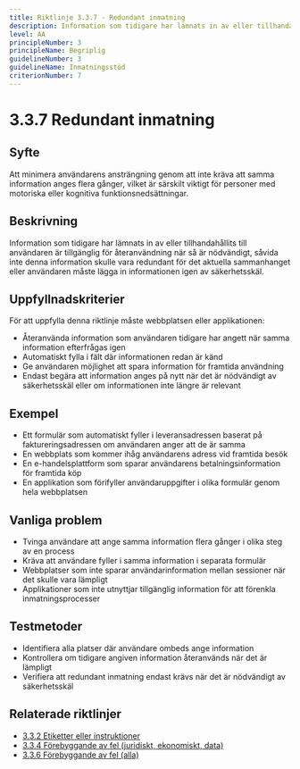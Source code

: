 ```yaml
---
title: Riktlinje 3.3.7 - Redundant inmatning
description: Information som tidigare har lämnats in av eller tillhandahållits till användaren är tillgänglig för återanvändning när så är nödvändigt, såvida inte denna information skulle vara redundant för det aktuella sammanhanget eller användaren måste lägga in informationen igen av säkerhetsskäl.
level: AA
principleNumber: 3
principleName: Begriplig
guidelineNumber: 3
guidelineName: Inmatningsstöd
criterionNumber: 7
---
```


# 3.3.7 Redundant inmatning

## Syfte

Att minimera användarens ansträngning genom att inte kräva att samma information anges flera gånger, vilket är särskilt viktigt för personer med motoriska eller kognitiva funktionsnedsättningar.

## Beskrivning

Information som tidigare har lämnats in av eller tillhandahållits till användaren är tillgänglig för återanvändning när så är nödvändigt, såvida inte denna information skulle vara redundant för det aktuella sammanhanget eller användaren måste lägga in informationen igen av säkerhetsskäl.

## Uppfyllnadskriterier

För att uppfylla denna riktlinje måste webbplatsen eller applikationen:

- Återanvända information som användaren tidigare har angett när samma information efterfrågas igen
- Automatiskt fylla i fält där informationen redan är känd
- Ge användaren möjlighet att spara information för framtida användning
- Endast begära att information anges på nytt när det är nödvändigt av säkerhetsskäl eller om informationen inte längre är relevant

## Exempel

- Ett formulär som automatiskt fyller i leveransadressen baserat på faktureringsadressen om användaren anger att de är samma
- En webbplats som kommer ihåg användarens adress vid framtida besök
- En e-handelsplattform som sparar användarens betalningsinformation för framtida köp
- En applikation som förifyller användaruppgifter i olika formulär genom hela webbplatsen

## Vanliga problem

- Tvinga användare att ange samma information flera gånger i olika steg av en process
- Kräva att användare fyller i samma information i separata formulär
- Webbplatser som inte sparar användarinformation mellan sessioner när det skulle vara lämpligt
- Applikationer som inte utnyttjar tillgänglig information för att förenkla inmatningsprocesser

## Testmetoder

- Identifiera alla platser där användare ombeds ange information
- Kontrollera om tidigare angiven information återanvänds när det är lämpligt
- Verifiera att redundant inmatning endast krävs när det är nödvändigt av säkerhetsskäl

## Relaterade riktlinjer

- [3.3.2 Etiketter eller instruktioner](/wcag/3/3/2/etiketter-eller-instruktioner)
- [3.3.4 Förebyggande av fel (juridiskt, ekonomiskt, data)](/wcag/3/3/4/forebyggande-av-fel-juridiskt-ekonomiskt-data)
- [3.3.6 Förebyggande av fel (alla)](/wcag/3/3/6/forebyggande-av-fel-alla)
